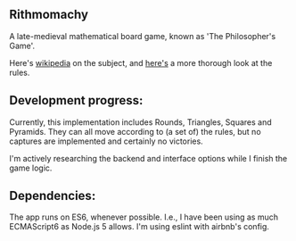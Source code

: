 ## Rithmomachy

A late-medieval mathematical board game, known as 'The Philosopher's
Game'.

Here's [wikipedia](https://en.wikipedia.org/wiki/Rithmomachy) on the subject,
and [here's](http://www.gamecabinet.com/rules/Rithmomachia.html) a more 
thorough look at the rules.

## Development progress:
Currently, this implementation includes Rounds, Triangles, Squares and
Pyramids. They can all move according to (a set of) the rules, but no captures
are implemented and certainly no victories. 

I'm actively researching the backend and interface options while I finish the
game logic.

## Dependencies:
The app runs on ES6, whenever possible. I.e., I have been using as much
ECMAScript6 as Node.js 5 allows. I'm using eslint with airbnb's config.
